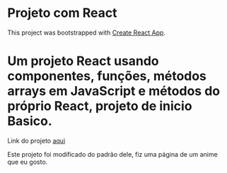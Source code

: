 # Projeto com React

This project was bootstrapped with [Create React App](https://github.com/facebook/create-react-app).

#

<h1 aling="center">Um projeto React usando componentes, funções, métodos arrays em JavaScript e métodos do próprio React, projeto de inicio Basico.</h1>

<p aling="center">Link do projeto <a href="https://onepieceviniciusferreira.vercel.app/" target= "_blank">aqui</a></p>
<p>Este projeto foi modificado do padrão dele, fiz uma página de um anime que eu gosto.</p>

#



